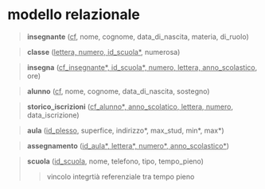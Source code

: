 # modello relazionale

>**insegnante** (<ins>cf</ins>, nome, cognome, data_di_nascita, materia, di_ruolo)

>**classe** (<ins>lettera, numero, id_scuola*</ins>, numerosa)

>**insegna** (<ins>cf_insegnante*, id_scuola*, numero, lettera, anno_scolastico</ins>, ore)

>**alunno** (<ins>cf</ins>, nome, cognome, data_di_nascita, sostegno)

>**storico_iscrizioni** (<ins>cf_alunno*, anno_scolatico, lettera, numero</ins>, data_iscrizione)

>**aula** (<ins>id_plesso</ins>, superfice, indirizzo*, max_stud, min*, max*)

>**assegnamento** (<ins>id_aula*, lettera*, numero*, anno_scolastico*</ins>)

>**scuola** (<ins>id_scuola</ins>, nome, telefono, tipo, tempo_pieno)
>>vincolo integrtià referenziale tra tempo pieno
